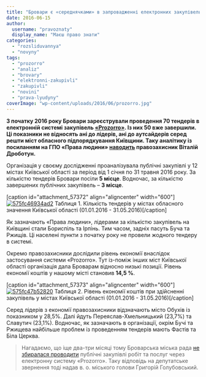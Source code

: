 ```yaml
---
title: "Бровари є «середнячками» в запровадженні електронних закупівель"
date: 2016-06-15
author: 
  username: "pravoznaty"
  display_name: "Маєш право знати"
categories: 
  - "rozsliduvannya"
  - "novyny"
tags: 
  - "prozorro"
  - "analiz"
  - "brovary"
  - "elektronni-zakupivli"
  - "zakupivli"
  - "novini"
  - "prava-lyudyny"
coverImage: "wp-content/uploads/2016/06/prozorro.jpg"
---
```


**З початку 2016 року Бровари зареєстрували проведення 70 тендерів в електронній системі закупівель [«Prozorro»](https://mpz.brovary.org/systema-prozorro-yak-bez-vidkativ-zaroblyaty-na-derzhavnomu-tenderi/). Із них 50 вже завершили. Ці показники не відносять ані до лідерів, ані до аутсайдерів серед решти міст обласного підпорядкування Київщини. Таку аналітику із посиланням на ГПО «Права людини» [наводить](https://blogs.lb.ua/vitaliy_drobotun/337708_de_kiivskiy_oblasti_prozorro.html?utm_source=local&utm_medium=cpm&utm_campaign=lenta) правозахисник Віталій Дроботун.**

Організація у своєму дослідженні проаналізувала публічні закупівлі у 12 містах Київської області за період від 1 січня по 31 травня 2016 року. За кількістю тендерів Бровари посіли **5 місце**. Водночас, за кількістю завершених публічних закупівель – **3 місце**.

\[caption id="attachment\_57372" align="aligncenter" width="600"\][![575fc46934ad2](https://mpz.brovary.org/wp-content/uploads/2016/06/575fc46934ad2.jpg)](https://mpz.brovary.org/wp-content/uploads/2016/06/575fc46934ad2.jpg) Таблиця 1. Кількість тендерів у містах обласного значення Київської області (01.01.2016 - 31.05.2016)\[/caption\]

Як зазначають «Права людини», лідерами за кількістю закупівель на Київщині стали Бориспіль та Ірпінь. Тим часом, задніх пасуть Буча та Ржищів. Ці населені пункти з початку року не провели жодного тендеру в системі.

Окремо правозахисники дослідили рівень економії внаслідок застосування системи «Prozorro». Тут із-поміж інших міст Київської області організація дала Броварам відносно низькі позиції. Рівень економії коштів у нашому місті становив **14,5 %**.

\[caption id="attachment\_57373" align="aligncenter" width="600"\][![575fc47b52820](https://mpz.brovary.org/wp-content/uploads/2016/06/575fc47b52820.jpg)](https://mpz.brovary.org/wp-content/uploads/2016/06/575fc47b52820.jpg) Таблиця 2. Рівень економії коштів при здійсненні закупівель у містах Київської області (01.01.2016 - 31.05.2016)\[/caption\]

Серед лідерів з економії правозахисники відзначають місто Обухів із показником у 28,5%. Далі йдуть Переяслав-Хмельницький (23,7%) та Славутич (23,1%). Водночас, як зазначають в організації, окрім Бучі та Ржищева найбільше проблем із проведенням тендерів мають Фастів та Біла Церква.

> Нагадаємо, що іще два-три місяці тому Броварська міська рада [не збиралася проводити](https://mpz.brovary.org/brovarska-meriya-ne-hoche-kupuvaty-poslugy-cherez-systemu-prozorro/) публічні закупівлі робіт та послуг через електронну систему «Prozorro». Таку відповідь на депутатське звернення тоді надав в. о. міського голови Григорій Голубовський.
